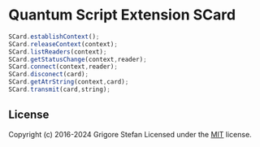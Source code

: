 # Quantum Script Extension SCard

```javascript
SCard.establishContext();
SCard.releaseContext(context);
SCard.listReaders(context);
SCard.getStatusChange(context,reader);
SCard.connect(context,reader);
SCard.disconect(card);
SCard.getAtrString(context,card);
SCard.transmit(card,string);
```

## License

Copyright (c) 2016-2024 Grigore Stefan
Licensed under the [MIT](LICENSE) license.
